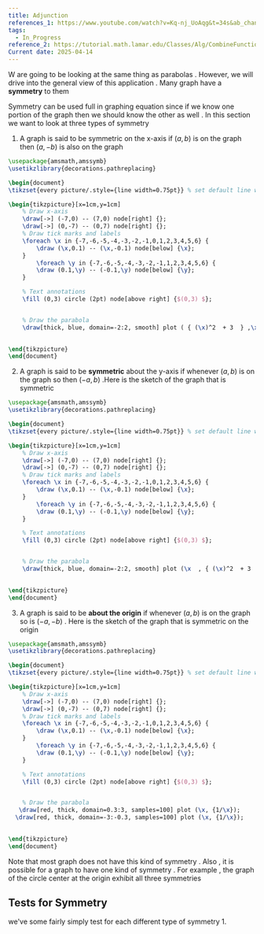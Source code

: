 ```yaml
---
title: Adjunction
references_1: https://www.youtube.com/watch?v=Kq-nj_UoAqg&t=34s&ab_channel=Mathispower4u
tags:
  - In_Progress
reference_2: https://tutorial.math.lamar.edu/Classes/Alg/CombineFunctions.aspx
Current date: 2025-04-14
---
```

W are going to be looking at the same thing as parabolas . However,  we will drive into the general view of this application . Many  graph have a **symmetry** to them 

Symmetry can be used full in graphing equation since if we know one portion of the graph then we should know the other as well . 
In this section we want to look at three types of symmetry 
1. A graph is said to be symmetric on the x-axis if $(a,b)$ is on the graph then $(a,-b)$ is also on the graph 

```tikz
\usepackage{amsmath,amssymb}
\usetikzlibrary{decorations.pathreplacing}

\begin{document}
\tikzset{every picture/.style={line width=0.75pt}} % set default line width

\begin{tikzpicture}[x=1cm,y=1cm]
    % Draw x-axis
    \draw[->] (-7,0) -- (7,0) node[right] {};
    \draw[->] (0,-7) -- (0,7) node[right] {};
    % Draw tick marks and labels
    \foreach \x in {-7,-6,-5,-4,-3,-2,-1,0,1,2,3,4,5,6} {
        \draw (\x,0.1) -- (\x,-0.1) node[below] {\x};
    }
        \foreach \y in {-7,-6,-5,-4,-3,-2,-1,1,2,3,4,5,6} {
        \draw (0.1,\y) -- (-0.1,\y) node[below] {\y};
    }

    % Text annotations  
    \fill (0,3) circle (2pt) node[above right] {$(0,3) $};


    % Draw the parabola
    \draw[thick, blue, domain=-2:2, smooth] plot ( { (\x)^2  + 3  } ,\x );

 
\end{tikzpicture}
\end{document}


``` 


2. A graph is said to be **symmetric** about the y-axis if whenever $(a, b)$ is on the graph so then $(-a , b)$ .Here is the sketch of the graph that is symmetric 

```tikz
\usepackage{amsmath,amssymb}
\usetikzlibrary{decorations.pathreplacing}

\begin{document}
\tikzset{every picture/.style={line width=0.75pt}} % set default line width

\begin{tikzpicture}[x=1cm,y=1cm]
    % Draw x-axis
    \draw[->] (-7,0) -- (7,0) node[right] {};
    \draw[->] (0,-7) -- (0,7) node[right] {};
    % Draw tick marks and labels
    \foreach \x in {-7,-6,-5,-4,-3,-2,-1,0,1,2,3,4,5,6} {
        \draw (\x,0.1) -- (\x,-0.1) node[below] {\x};
    }
        \foreach \y in {-7,-6,-5,-4,-3,-2,-1,1,2,3,4,5,6} {
        \draw (0.1,\y) -- (-0.1,\y) node[below] {\y};
    }

    % Text annotations  
    \fill (0,3) circle (2pt) node[above right] {$(0,3) $};


    % Draw the parabola
    \draw[thick, blue, domain=-2:2, smooth] plot (\x  , { (\x)^2  + 3  });

 
\end{tikzpicture}
\end{document}


``` 


3. A graph is said to be **about the origin** if whenever $(a, b)$ is on the graph so is $(-a  , - b)$ . Here is the sketch of the graph that is symmetric on the origin  

```tikz
\usepackage{amsmath,amssymb}
\usetikzlibrary{decorations.pathreplacing}

\begin{document}
\tikzset{every picture/.style={line width=0.75pt}} % set default line width

\begin{tikzpicture}[x=1cm,y=1cm]
    % Draw x-axis
    \draw[->] (-7,0) -- (7,0) node[right] {};
    \draw[->] (0,-7) -- (0,7) node[right] {};
    % Draw tick marks and labels
    \foreach \x in {-7,-6,-5,-4,-3,-2,-1,0,1,2,3,4,5,6} {
        \draw (\x,0.1) -- (\x,-0.1) node[below] {\x};
    }
        \foreach \y in {-7,-6,-5,-4,-3,-2,-1,1,2,3,4,5,6} {
        \draw (0.1,\y) -- (-0.1,\y) node[below] {\y};
    }

    % Text annotations  
    \fill (0,3) circle (2pt) node[above right] {$(0,3) $};


    % Draw the parabola
   \draw[red, thick, domain=0.3:3, samples=100] plot (\x, {1/\x});
  \draw[red, thick, domain=-3:-0.3, samples=100] plot (\x, {1/\x});

 
\end{tikzpicture}
\end{document}

```


Note that most graph does not have this kind of symmetry . Also , it is possible for a graph to have one kind of symmetry . For example , the graph of the circle center at the origin exhibit all three symmetries 

##  Tests for Symmetry  
we've some fairly simply test for each different type of symmetry 
1. 
